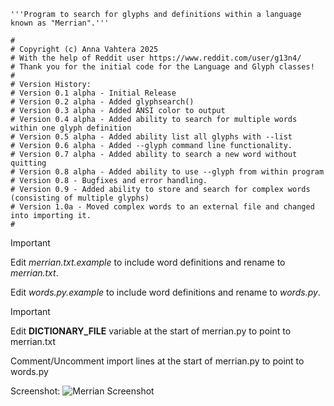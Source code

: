 ```
'''Program to search for glyphs and definitions within a language known as "Merrian".'''

#
# Copyright (c) Anna Vahtera 2025
# With the help of Reddit user https://www.reddit.com/user/g13n4/
# Thank you for the initial code for the Language and Glyph classes!
#
# Version History:
# Version 0.1 alpha - Initial Release
# Version 0.2 alpha - Added glyphsearch()
# Version 0.3 alpha - Added ANSI color to output
# Version 0.4 alpha - Added ability to search for multiple words within one glyph definition
# Version 0.5 alpha - Added ability list all glyphs with --list
# Version 0.6 alpha - Added --glyph command line functionality.
# Version 0.7 alpha - Added ability to search a new word without quitting
# Version 0.8 alpha - Added ability to use --glyph from within program
# Version 0.8 - Bugfixes and error handling.
# Version 0.9 - Added ability to store and search for complex words (consisting of multiple glyphs)
# Version 1.0a - Moved complex words to an external file and changed into importing it. 
#
```
> [!IMPORTANT]
> Edit *merrian.txt.example* to include word definitions and rename to *merrian.txt*.
> 
> Edit *words.py.example* to include word definitions and rename to *words.py*.

> [!IMPORTANT]
> Edit **DICTIONARY_FILE** variable at the start of merrian.py to point to merrian.txt
> 
> Comment/Uncomment import lines at the start of merrian.py to point to words.py

Screenshot:
![Merrian Screenshot](https://imgur.com/fF6eCoN.png)
